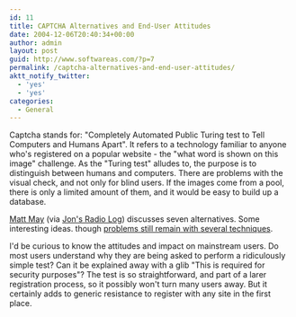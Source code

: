 ```yaml
---
id: 11
title: CAPTCHA Alternatives and End-User Attitudes
date: 2004-12-06T20:40:34+00:00
author: admin
layout: post
guid: http://www.softwareas.com/?p=7
permalink: /captcha-alternatives-and-end-user-attitudes/
aktt_notify_twitter:
  - 'yes'
  - 'yes'
categories:
  - General
---
```

Captcha stands for: "Completely Automated Public Turing test to Tell Computers and Humans Apart".  It refers to a technology familiar to anyone who's registered on a popular website  - the "what word is shown on this image" challenge. As the "Turing test" alludes to, the purpose is to distinguish between humans and computers. There are problems with the visual check, and not only for blind users. If the images come from a pool, there is only a limited amount of them, and it would be easy to build up a database.

[Matt May](http://www.w3.org/TR/turingtest/) (via [Jon's Radio Log](http://weblog.infoworld.com/udell/2004/12/01.html#a1124)) discusses seven alternatives. Some interesting ideas. though [problems still remain with several techniques](http://boingboing.net/2004/01/27/solving_and_creating.html).

I'd be curious to know the attitudes and impact on mainstream users. Do most users understand why they are being asked to perform a ridiculously simple test? Can it be explained away with a glib "This is required for security purposes"? The test is so straightforward, and part of a larer registration process, so it possibly won't turn many users away. But it certainly adds to generic resistance to register with any site in the first place.